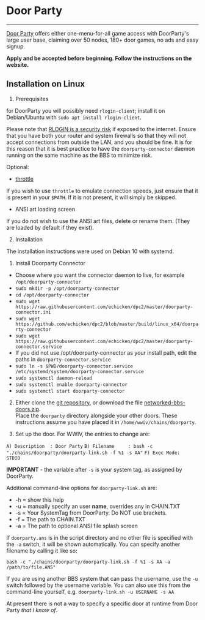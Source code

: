 # Door Party

***

[Door Party](https://throwbackbbs.com/) offers either one-menu-for-all game 
access with DoorParty's large user base, claiming over 50 nodes, 180+ door 
games, no ads and easy signup.

**Apply and be accepted before beginning.  Follow the instructions on the website.**

## Installation on Linux

1. Prerequisites

for DoorParty you will possibly need `rlogin-client`; install it on Debian/Ubuntu
with `sudo apt install rlogin-client`.

Please note that [RLOGIN is a security risk](https://www.ssh.com/ssh/rlogin) if 
exposed to the internet.  Ensure that you have both your router and system firewalls 
so that they will not accept connections from outside the LAN, and you should be 
fine. It is for this reason that it is best practice to have the `doorparty-connector` 
daemon running on the same machine as the BBS to minimize risk.

Optional:

* [throttle](https://linux.die.net/man/1/throttle)

If you wish to use `throttle` to emulate connection speeds, just ensure that 
it is present in your `$PATH`. If it is not present, it will simply be skipped.

* ANSI art loading screen

If you do not wish to use the ANSI art files, delete or rename them. (They are 
loaded by default if they exist).

2. Installation

The installation instructions were used on Debian 10 with systemd.

1. Install Doorparty Connector
* Choose where you want the connector daemon to live, for example `/opt/doorparty-connector`
* `sudo mkdir -p /opt/doorparty-connector`
* `cd /opt/doorparty-connector`
* `sudo wget https://raw.githubusercontent.com/echicken/dpc2/master/doorparty-connector.ini`
* `sudo wget https://github.com/echicken/dpc2/blob/master/build/linux_x64/doorparty-connector`
* `sudo wget https://raw.githubusercontent.com/echicken/dpc2/master/doorparty-connector.service`
* If you did not use /opt/doorparty-connector as your install path, edit the paths in `doorparty-connector.service`
* `sudo ln -s $PWD/doorparty-connector.service /etc/systemd/system/doorparty-connector.service`
* `sudo systemctl daemon-reload`
* `sudo systemctl enable doorparty-connector`
* `sudo systemctl start doorparty-connector`

2. Either clone the [git repository](https://github.com/uriel1998/WWIV_Utilities/tree/master/networked-bbs-doors), or download the file [networked-bbs-doors.zip](https://github.com/uriel1998/WWIV_Utilities/raw/master/networked-bbs-doors/networked-bbs-doors.zip).  
Place the `doorparty` directory alongside your other doors. These instructions 
assume you have placed it in `/home/wwiv/chains/doorparty`.

3. Set up the door. For WWIV, the entries to change are:

`A) Description  : Door Party`
`B) Filename     : bash -c "./chains/doorparty/doorparty-link.sh -f %1 -s AA"`
`F) Exec Mode:     STDIO`

**IMPORTANT** - the variable after `-s` is your system tag, as assigned by DoorParty.

Additional command-line options for `doorparty-link.sh` are:

* -h = show this help
* -u = manually specify an user **name**, overrides any in CHAIN.TXT
* -s = Your SystemTag from DoorParty. Do NOT use brackets.
* -f = The path to CHAIN.TXT
* -a = The path to optional ANSI file splash screen

If `doorparty.ans` is in the script directory and no other file is specified with 
the `-a` switch, it will be shown automatically. You can specify another filename 
by calling it like so: 

`bash -c "./chains/doorparty/doorparty-link.sh -f %1 -s AA -a /path/to/file.ANS"`

If you are using another BBS system that can pass the username, use the `-u` 
switch followed by the username variable.  You can also use this from the 
command-line yourself, e.g. `doorparty-link.sh -u USERNAME -s AA`

At present there is not a way to specify a specific door at runtime from Door Party *that I know of*. 

